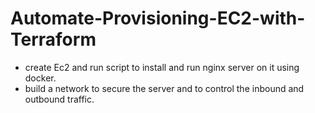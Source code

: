 # Automate-Provisioning-EC2-with-Terraform
- create Ec2 and run script to install and run nginx server on it using docker.
- build a network to secure the server and to control the inbound and outbound traffic.
